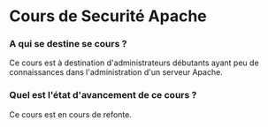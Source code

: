 # Cours de Securité Apache

### A qui se destine se cours ?

Ce cours est à destination d'administrateurs débutants ayant peu de connaissances dans l'administration d'un serveur Apache.

### Quel est l'état d'avancement de ce cours ?

Ce cours est en cours de refonte. 


